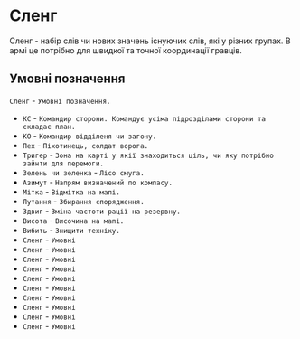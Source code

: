 # Сленг

Сленг - набір слів чи нових значень існуючих слів, які у різних групах.
В армі це потрібно для швидкої та точної координації гравців.

## Умовні позначення

`Сленг` - `Умовні позначення.`

- `КС` - `Командир сторони. Командує усіма підрозділами сторони та складає план.`
- `КО` - `Командир відділеня чи загону.`
- `Пех` - `Піхотинець, солдат ворога.`
- `Тригер` - `Зона на карті у якії знаходиться ціль, чи яку потрібно зайнти для перемоги.`
- `Зелень чи зеленка` - `Лісо смуга.`
- `Азимут` - `Напрям визначений по компасу.`
- `Мітка` - `Відмітка на мапі.`
- `Лутання` - `Збирання спорядження.`
- `Здвиг` - `Зміна частоти рації на резервну.`
- `Висота` - `Височина на мапі.`
- `Вибить` - `Знищити техніку.`
- `Сленг` - `Умовні`
- `Сленг` - `Умовні`
- `Сленг` - `Умовні`
- `Сленг` - `Умовні`
- `Сленг` - `Умовні`
- `Сленг` - `Умовні`
- `Сленг` - `Умовні`
- `Сленг` - `Умовні`
- `Сленг` - `Умовні`
- `Сленг` - `Умовні`
